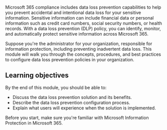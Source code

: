 Microsoft 365 compliance includes data loss prevention capabilities to help you prevent accidental and intentional data loss for your sensitive information. Sensitive information can include financial data or personal information such as credit card numbers, social security numbers, or health records. With a data loss prevention (DLP) policy, you can identify, monitor, and automatically protect sensitive information across Microsoft 365.

Suppose you're the administrator for your organization, responsible for information protection, including preventing inadvertent data loss. This module will walk you through the concepts, procedures, and best practices to configure data loss prevention policies in your organization.

## Learning objectives

By the end of this module, you should be able to:

  - Discuss the data loss prevention solution and its benefits.
  - Describe the data loss prevention configuration process.
  - Explain what users will experience when the solution is implemented.

Before you start, make sure you're familiar with Microsoft Information Protection in Microsoft 365.